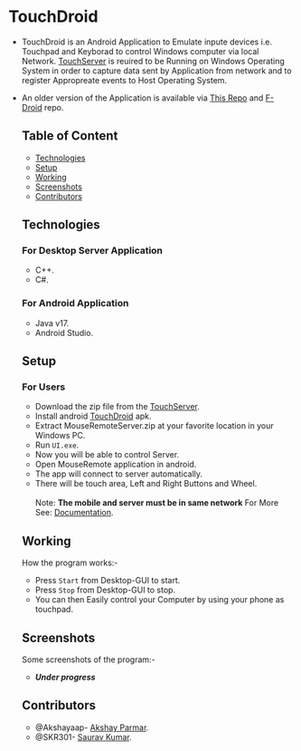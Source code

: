 # TouchDroid
- TouchDroid is an Android Application to Emulate inpute devices i.e. Touchpad and Keyborad to control Windows computer via local Network. [TouchServer](https://www.github.com/Akshayaap/TouchServer) is reuired to be Running on Windows Operating System in order to capture data sent by Application from network and to register Appropreate events to Host Operating System.
- An older version of the Application is available via [This Repo](https://apt.izzysoft.de/fdroid/index/apk/com.akshayaap.touchdroid) and [F-Droid](https://f-droid.org/packages/com.akshayaap.mouseremote) repo.
  
  ## Table of Content
  - [Technologies](#technologies)
  - [Setup](#setup)
  - [Working](#working)
  - [Screenshots](#screenshots)
  - [Contributors](#contributors)
  
  ## Technologies
  ### For Desktop Server Application
  - C++.
  - C#.

  ### For Android Application
  - Java v17.
  - Android Studio.
  
  ## Setup
  ### For Users
  - Download the zip file from the [TouchServer](https://www.github.com/Akshayaap/TouchServer).
  - Install android [TouchDroid](https://wwww.github.com/Akshayaap/TouchDroid) apk.
  - Extract MouseRemoteServer.zip at your favorite location in your Windows PC.
  - Run `UI.exe`.
  - Now you will be able to control Server.
  - Open MouseRemote application in android.
  - The app will connect to server automatically.
  - There will be touch area, Left and Right Buttons and Wheel.
  <br/><br/>
  Note: **The mobile and server must be in same network**
  For More See: [Documentation](https://www.github.com/Akshayaap/Documentation).
  
  ## Working
  How the program works:-
  - Press `Start` from Desktop-GUI to start.
  - Press `Stop` from Desktop-GUI to stop.
  - You can then Easily control your Computer by using your phone as touchpad.
  
  ## Screenshots
  Some screenshots of the program:-
  - ***Under progress***
  
  ## Contributors
  - @Akshayaap- [Akshay Parmar](https://github.com/Akshayaap).
  - @SKR301- [Saurav Kumar](https://github.com/SKR301).

